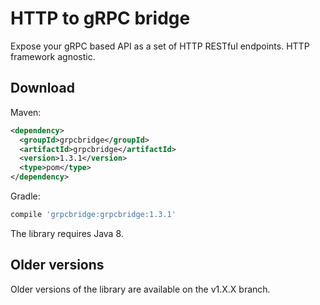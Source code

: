# HTTP to gRPC bridge

Expose your gRPC based API as a set of HTTP RESTful endpoints. HTTP framework agnostic.

## Download

Maven:
```xml
<dependency>
  <groupId>grpcbridge</groupId>
  <artifactId>grpcbridge</artifactId>
  <version>1.3.1</version>
  <type>pom</type>
</dependency>
```

Gradle:
```groovy
compile 'grpcbridge:grpcbridge:1.3.1'
```

The library requires Java 8.

## Older versions

Older versions of the library are available on the v1.X.X branch.
